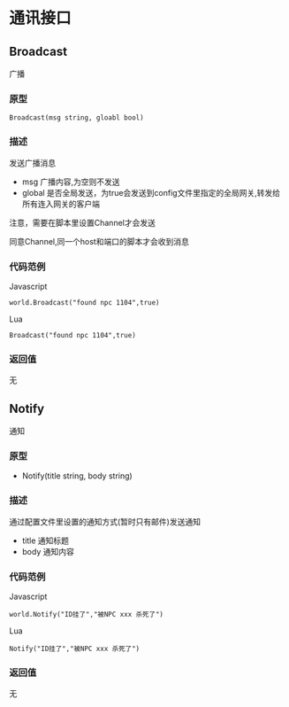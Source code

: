 # 通讯接口

## Broadcast
广播

### 原型
```
Broadcast(msg string, gloabl bool)
```

### 描述

发送广播消息

* msg 广播内容,为空则不发送
* global 是否全局发送，为true会发送到config文件里指定的全局网关,转发给所有连入网关的客户端

注意，需要在脚本里设置Channel才会发送

同意Channel,同一个host和端口的脚本才会收到消息

### 代码范例

Javascript
```
world.Broadcast("found npc 1104",true)
```

Lua
```
Broadcast("found npc 1104",true)
```

### 返回值

无

## Notify

通知

### 原型

* Notify(title string, body string)

### 描述

通过配置文件里设置的通知方式(暂时只有邮件)发送通知

* title 通知标题
* body 通知内容

### 代码范例

Javascript
```
world.Notify("ID挂了","被NPC xxx 杀死了")
```

Lua
```
Notify("ID挂了","被NPC xxx 杀死了")
```

### 返回值

无